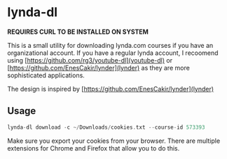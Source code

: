 # lynda-dl

**REQUIRES CURL TO BE INSTALLED ON SYSTEM**

This is a small utility for downloading lynda.com courses if you have an organizational account.
If you have a regular lynda account, I recoomend using [https://github.com/rg3/youtube-dl](youtube-dl) or [https://github.com/EnesCakir/lynder](lynder) as they are more sophisticated applications.

The design is inspired by [https://github.com/EnesCakir/lynder](lynder)

## Usage
```go
lynda-dl download -c ~/Downloads/cookies.txt --course-id 573393
```

Make sure you export your cookies from your browser. There are multiple extensions for Chrome and Firefox that allow you to do this.

